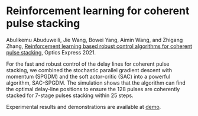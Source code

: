 # Reinforcement learning for coherent pulse stacking

Abulikemu Abuduweili, Jie Wang, Bowei Yang, Aimin Wang, and Zhigang Zhang, [Reinforcement learning based robust control algorithms for coherent pulse stacking](https://www.osapublishing.org/oe/fulltext.cfm?uri=oe-29-16-26068), Optics Express 2021.

For the fast and robust control of the delay lines for coherent pulse stacking, we combined the stochastic parallel gradient descent with momentum (SPGDM) and the soft actor-critic (SAC) into a powerful algorithm, SAC-SPGDM. The simulation shows that the algorithm can find the optimal delay-line positions to ensure the 128 pulses are coherently stacked for 7-stage pulses stacking within 25 steps.

Experimental results and demonstrations are available at [demo](demo).

